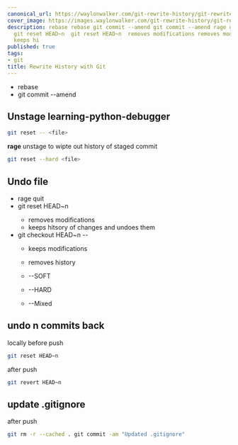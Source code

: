 ```yaml
---
canonical_url: https://waylonwalker.com/git-rewrite-history/git-rewrite-history/
cover_image: https://images.waylonwalker.com/git-rewrite-history/git-rewrite-history.png
description: rebase rebase git commit --amend git commit --amend rage quit rage quit
  git reset HEAD~n  git reset HEAD~n  removes modifications removes modifications
  keeps hi
published: true
tags:
- git
title: Rewrite History with Git
---
```


* rebase
* git commit --amend

## Unstage learning-python-debugger

``` bash
git reset -- <file>
```

**rage** unstage to wipte out history of staged commit
``` bash
git reset --hard <file>
```

## Undo file

* rage quit
* git reset HEAD~n <file>
    * removes modifications
    * keeps hitsory of changes and undoes them
* git checkout HEAD~n -- <file>
    * keeps modifications
    * removes history

    * --SOFT
    * --HARD
    * --Mixed

## undo n commits back

locally before push
``` bash
git reset HEAD~n
```

after push
``` bash
git revert HEAD~n
```

## update .gitignore

after push
``` bash
git rm -r --cached . git commit -am "Updated .gitignore"
```